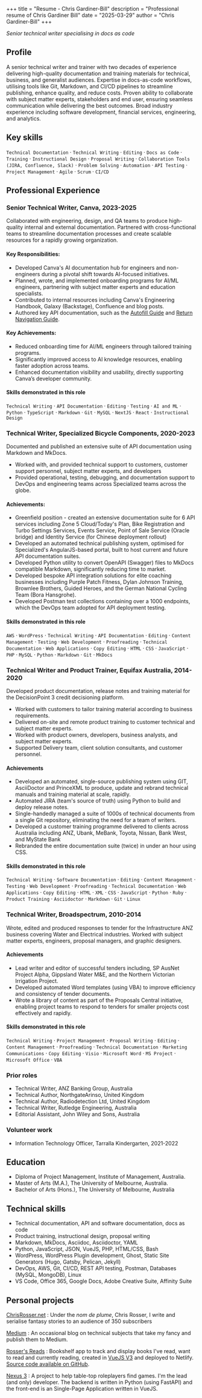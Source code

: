 +++
title = "Resume - Chris Gardiner-Bill"
description = "Professional resume of Chris Gardiner Bill"
date = "2025-03-29"
author = "Chris Gardiner-Bill"
+++

*Senior technical writer specialising in docs as code*

## Profile

A senior technical writer and trainer with two decades of experience delivering high-quality documentation and training materials for technical, business, and generalist audiences. Expertise in docs-as-code workflows, utilising tools like Git, Markdown, and CI/CD pipelines to streamline publishing, enhance quality, and reduce costs. Proven ability to collaborate with subject matter experts, stakeholders and end user, ensuring seamless communication while delivering the best outcomes. Broad industry experience including software development, financial services, engineering, and analytics.

## Key skills

`Technical Documentation` · `Technical Writing` · `Editing` · `Docs as Code` · `Training` · `Instructional Design` · `Proposal Writing` · `Collaboration Tools (JIRA, Confluence, Slack)` · `Problem Solving` · `Automation` · `API Testing` · `Project Management` · `Agile` · `Scrum` · `CI/CD`

## Professional Experience

### Senior Technical Writer, Canva, 2023-2025

Collaborated with engineering, design, and QA teams to produce high-quality internal and external documentation. Partnered with cross-functional teams to streamline documentation processes and create scalable resources for a rapidly growing organization.

#### Key Responsibilities:

* Developed Canva's AI documentation hub for engineers and non-engineers during a pivotal shift towards AI-focused initiatives.
* Planned, wrote, and implemented onboarding programs for AI/ML engineers, partnering with subject matter experts and education specialists.
* Contributed to internal resources including Canva's Engineering Handbook, Galaxy (Backstage), Confluence and blog posts.
* Authored key API documentation, such as the [Autofill Guide](https://www.canva.dev/docs/connect/autofill-guide/) and [Return Navigation Guide](https://www.canva.dev/docs/connect/return-navigation-guide/).

#### Key Achievements:

* Reduced onboarding time for AI/ML engineers through tailored training programs.
* Significantly improved access to AI knowledge resources, enabling faster adoption across teams.
* Enhanced documentation visibility and usability, directly supporting Canva’s developer community.

#### Skills demonstrated in this role

`Technical Writing` · `API Documentation` · `Editing` · `Testing` · `AI and ML` · `Python` · `TypeScript` · `Markdown` · `Git` · `MySQL` · `NextJS` · `React` · `Instructional Design`

### Technical Writer, Specialized Bicycle Components, 2020-2023

Documented and published an extensive suite of API documentation using Markdown and MkDocs.

* Worked with, and provided technical support to customers, customer support personnel, subject matter experts, and developers
* Provided operational, testing, debugging, and documentation support to DevOps and engineering teams across Specialized teams across the globe.

#### Achievements:

* Greenfield position - created an extensive documentation suite for 6 API services including Zone 5 Cloud/Today's Plan, Bike Registration and Turbo Settings Services, Events Service, Point of Sale Service (Oracle bridge) and Identity Service (for Chinese deployment rollout)
* Developed an automated technical publishing system, optimised for Specialized's AngularJS-based portal, built to host current and future API documentation suites.
* Developed Python utility to convert OpenAPI (Swagger) files to MkDocs compatible Markdown, significantly reducing time to market.
* Developed bespoke API integration solutions for elite coaching businesses including Purple Patch Fitness, Dylan Johnson Training, Brownlee Brothers, Guided Heroes, and the German National Cycling Team (Bora Hansgrohe).
* Developed Postman test collections containing over a 1000 endpoints, which the DevOps team adopted for API deployment testing.

#### Skills demonstrated in this role

`AWS` · `WordPress` · `Technical Writing` · `API Documentation` · `Editing` · `Content Management` · `Testing` · `Web Development` · `Proofreading` · `Technical Documentation` · `Web Applications` · `Copy Editing` · `HTML` · `CSS` · `JavaScript` · `PHP` · `MySQL` · `Python` · `Markdown` · `Git` · `MkDocs`


### Technical Writer and Product Trainer, Equifax Australia, 2014-2020

Developed product documentation, release notes and training material for the DecisionPoint 3 credit decisioning platform.

* Worked with customers to tailor training material according to business requirements.
* Delivered on-site and remote product training to customer technical and subject matter experts.
* Worked with product owners, developers, business analysts, and subject matter experts.
* Supported Delivery team, client solution consultants, and customer personnel.


#### Achievements

* Developed an automated, single-source publishing system using GIT, AsciiDoctor and PrinceXML to produce, update and rebrand technical manuals and training material at scale, rapidly.
* Automated JIRA (team's source of truth) using Python to build and deploy release notes.
* Single-handedly managed a suite of 1000s of technical documents from a single Git repository, eliminating the need for a team of writers.
* Developed a customer training programme delivered to clients across Australia including ANZ, Ubank, MeBank, Toyota, Nissan, Bank West, and MyState Bank
* Rebranded the entire documentation suite (twice) in under an hour using CSS.

#### Skills demonstrated in this role

`Technical Writing` · `Software Documentation` · `Editing` · `Content Management` · `Testing` · `Web Development` · `Proofreading` · `Technical Documentation` · `Web Applications` · `Copy Editing` · `HTML` · `XML` · `CSS` · `JavaScript` · `Python` · `Ruby` · `Product Training` · `Asciidoctor` · `Markdown` · `Git` · `Linux`


### Technical Writer, Broadspectrum, 2010-2014

Wrote, edited and produced responses to tender for the Infrastructure ANZ business covering Water and Electrical industries. Worked with subject matter experts, engineers, proposal managers, and graphic designers.

#### Achievements

* Lead writer and editor of successful tenders including, SP AusNet Project Alpha, Gippsland Water M&E, and the Northern Victorian Irrigation Project.
* Developed automated Word templates (using VBA) to improve efficiency and consistency of tender documents.
* Wrote a library of content as part of the Proposals Central initiative, enabling project teams to respond to tenders for smaller projects cost effectively and rapidly.

#### Skills demonstrated in this role

`Technical Writing` · `Project Management` · `Proposal Writing` · `Editing` · `Content Management` · `Proofreading` · `Technical Documentation` · `Marketing Communications` · `Copy Editing` · `Visio` · `Microsoft Word` · `MS Project` · `Microsoft Office` · `VBA`

### Prior roles

* Technical Writer, ANZ Banking Group, Australia
* Technical Author, NorthgateArinso, United Kingdom
* Technical Author, Radiodetection Ltd, United Kingdom
* Technical Writer, Rutledge Engineering, Australia
* Editorial Assistant, John Wiley and Sons, Australia

### Volunteer work

* Information Technology Officer, Tarralla Kindergarten, 2021-2022

## Education

* Diploma of Project Management, Institute of Management, Australia.
* Master of Arts (M.A.), The University of Melbourne, Australia.
* Bachelor of Arts (Hons.), The University of Melbourne, Australia

## Technical skills

* Technical documentation, API and software documentation, docs as code
* Product training, instructional design, proposal writing
* Markdown, MkDocs, Asciidoc, Asciidoctor, YAML
* Python, JavaScript, JSON, VueJS, PHP, HTML/CSS, Bash
* WordPress, WordPress Plugin development, Ghost, Static Site Generators (Hugo, Gatsby, Pelican, Jekyll)
* DevOps, AWS, Git, CI/CD, REST API testing, Postman, Databases (MySQL, MongoDB), Linux
* VS Code, Office 365, Google Docs, Adobe Creative Suite, Affinity Suite

## Personal projects

[ChrisRosser.net](https://chrisrosser.net) 
:   Under the *nom de plume*, Chris Rosser, I write and serialise fantasy stories to an audience of 350 subscribers

[Medium](https://technicalprose.medium.com)
:   An occasional blog on technical subjects that take my fancy and publish them to Medium.

[Rosser's Reads](https://reads.chrisrosser.net)
:   Bookshelf app to track and display books I've read, want to read and  currently reading, created in [VueJS V3](https://vuejs.org) and deployed to Netlify. [Source code available on GitHub](https://github.com/foss-scribe/rossers-reads).

[Nexus 3](https://nexus3.games)
:   A project to help table-top roleplayers find games. I'm the lead (and only) developer. The backend is written in Python (using FastAPI) and the front-end is an Single-Page Application written in VueJS.
